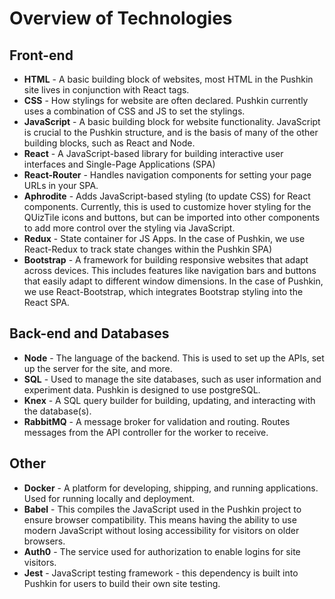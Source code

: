 # Overview of Technologies

## Front-end

* **HTML** - A basic building block of websites, most HTML in the Pushkin site lives in conjunction with React tags.
* **CSS** - How stylings for website are often declared. Pushkin currently uses a combination of CSS and JS to set the stylings.
* **JavaScript** - A basic building block for website functionality. JavaScript is crucial to the Pushkin structure, and is the basis of many of the other building blocks, such as React and Node.
* **React** - A JavaScript-based library for building interactive user interfaces and Single-Page Applications (SPA)
* **React-Router** - Handles navigation components for setting your page URLs in your SPA.
* **Aphrodite** - Adds JavaScript-based styling (to update CSS) for React components. Currently, this is used to customize hover styling for the QUizTile icons and buttons, but can be imported into other components to add more control over the styling via JavaScript.
* **Redux** - State container for JS Apps. In the case of Pushkin, we use React-Redux to track state changes within the Pushkin SPA)
* **Bootstrap** - A framework for building responsive websites that adapt across devices. This includes features like navigation bars and buttons that easily adapt to different window dimensions. In the case of Pushkin, we use React-Bootstrap, which integrates Bootstrap styling into the React SPA.

## Back-end and Databases

* **Node** - The language of the backend. This is used to set up the APIs, set up the server for the site, and more.
* **SQL** - Used to manage the site databases, such as user information and experiment data. Pushkin is designed to use postgreSQL.
* **Knex** - A SQL query builder for building, updating, and interacting with the database(s).
* **RabbitMQ** - A message broker for validation and routing. Routes messages from the API controller for the worker to receive.

## Other
* **Docker** - A platform for developing, shipping, and running applications. Used for running locally and deployment.
* **Babel** - This compiles the JavaScript used in the Pushkin project to ensure browser compatibility. This means having the ability to use modern JavaScript without losing accessibility for visitors on older browsers.
* **Auth0** - The service used for authorization to enable logins for site visitors.
* **Jest** - JavaScript testing framework - this dependency is built into Pushkin for users to build their own site testing.
